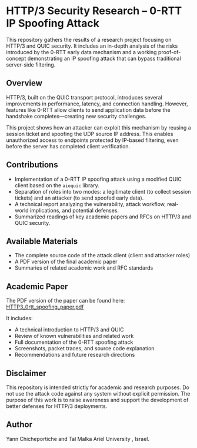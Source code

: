 # HTTP/3 Security Research – 0-RTT IP Spoofing Attack

This repository gathers the results of a research project focusing on HTTP/3 and QUIC security. It includes an in-depth analysis of the risks introduced by the 0-RTT early data mechanism and a working proof-of-concept demonstrating an IP spoofing attack that can bypass traditional server-side filtering.

## Overview

HTTP/3, built on the QUIC transport protocol, introduces several improvements in performance, latency, and connection handling. However, features like 0-RTT allow clients to send application data before the handshake completes—creating new security challenges.

This project shows how an attacker can exploit this mechanism by reusing a session ticket and spoofing the UDP source IP address. This enables unauthorized access to endpoints protected by IP-based filtering, even before the server has completed client verification.

## Contributions

- Implementation of a 0-RTT IP spoofing attack using a modified QUIC client based on the `aioquic` library.
- Separation of roles into two modes: a legitimate client (to collect session tickets) and an attacker (to send spoofed early data).
- A technical report analyzing the vulnerability, attack workflow, real-world implications, and potential defenses.
- Summarized readings of key academic papers and RFCs on HTTP/3 and QUIC security.

## Available Materials

- The complete source code of the attack client (client and attacker roles)
- A PDF version of the final academic paper
- Summaries of related academic work and RFC standards

## Academic Paper

The PDF version of the paper can be found here:
[HTTP3_0rtt_spoofing_paper.pdf](http3_0rtt_ip_spoofing_study.pdf)

It includes:

- A technical introduction to HTTP/3 and QUIC
- Review of known vulnerabilities and related work
- Full documentation of the 0-RTT spoofing attack
- Screenshots, packet traces, and source code explanation
- Recommendations and future research directions

## Disclaimer

This repository is intended strictly for academic and research purposes. Do not use the attack code against any system without explicit permission. The purpose of this work is to raise awareness and support the development of better defenses for HTTP/3 deployments.

## Author

Yann Chicheportiche and Tal Malka 
Ariel University , Israel. 
